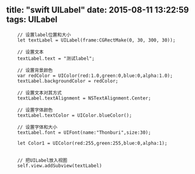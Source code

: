 title: "swift UILabel"
date: 2015-08-11 13:22:59
tags: UILabel
---

        // 设置label位置和大小
        let textLabel = UILabel(frame:CGRectMake(0, 30, 300, 30));

        // 设置文本
        textLabel.text = "测试label";
        
        // 设置背景颜色
        var redColor = UIColor(red:1.0,green:0,blue:0,alpha:1.0);
        textLabel.backgroundColor = redColor;
        
        // 设置文本对其方式
        textLabel.textAlignment = NSTextAlignment.Center;
        
        // 设置字体颜色
        textLabel.textColor = UIColor.blueColor();
        
        // 设置字体和大小
        textLabel.font = UIFont(name:"Thonburi",size:30);
        
        let Color1 = UIColor(red:255,green:255,blue:0,alpha:1);
        
        
        // 把UILabel放入视图
        self.view.addSubview(textLabel)
